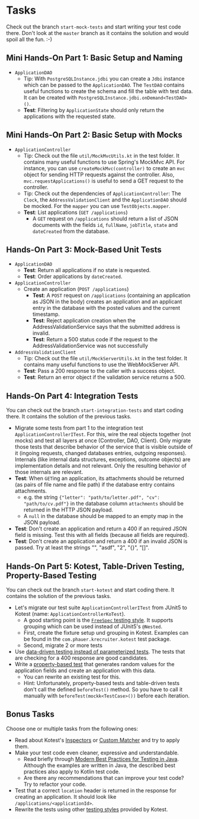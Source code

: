 # Tasks

Check out the branch `start-mock-tests` and start writing your test code there. Don't look at the `master` branch as it contains the solution and would spoil all the fun. :-)

## Mini Hands-On Part 1: Basic Setup and Naming

- `ApplicationDAO`
  - Tip: With `PostgreSQLInstance.jdbi` you can create a `Jdbi` instance which can be passed to the `ApplicationDAO`. The `TestDAO` contains useful functions to create the schema and fill the table with test data. It can be created with `PostgreSQLInstance.jdbi.onDemand<TestDAO>()`.
  - **Test**: Filtering by `ApplicationState` should only return the applications with the requested state.

## Mini Hands-On Part 2: Basic Setup with Mocks

- `ApplicationController`
  - Tip: Check out the file `util/MockMvcUtils.kt` in the test folder. It contains many useful functions to use Spring's MockMvc API. For instance, you can use `createMockMvc(controller)` to create an `mvc` object for sending HTTP requests against the controller. Also, `mvc.requestApplications()` is useful to send a GET request to the controller.
  - Tip: Check out the dependencies of `ApplicationController`: The `Clock`, the `AddressValidationClient` and the `ApplicationDAO` should be mocked. For the `mapper` you can use `TestObjects.mapper`.
  - **Test**: List applications (`GET /applications`)
    - A `GET` request on `/applications` should return a list of JSON documents with the fields `id`, `fullName`, `jobTitle`, `state` and `dateCreated` from the database.

## Hands-On Part 3: Mock-Based Unit Tests

- `ApplicationDAO`
  - **Test**: Return all applications if no state is requested.
  - **Test**: Order applications by `dateCreated`.
- `ApplicationController`
  - Create an application (`POST /applications`)
    - **Test**: A `POST` request on `/applications` (containing an application as JSON in the body) creates an application and an applicant entry in the database with the posted values and the current timestamp.
    - **Test**: Reject application creation when the AddressValidationService says that the submitted address is invalid.
    - **Test**: Return a 500 status code if the request to the AddressValidationService was not successfully
- `AddressValidationClient`
  - Tip: Check out the file `util/MockServerUtils.kt` in the test folder. It contains many useful functions to use the WebMockServer API.
  - **Test**: Pass a 200 response to the caller with a success object.
  - **Test**: Return an error object if the validation service returns a 500.

## Hands-On Part 4: Integration Tests

You can check out the branch `start-integration-tests` and start coding there. It contains the solution of the previous tasks.

- Migrate some tests from part 1 to the integration test `ApplicationControllerITest`. For this, wire the real objects together (not mocks) and test all layers at once (Controller, DAO, Client). Only migrate those tests that describe behavior of the service that is visible outside of it (ingoing requests, changed databases entries, outgoing responses). Internals (like internal data structures, exceptions, outcome objects) are implementation details and not relevant. Only the resulting behavior of those internals are relevant.
- **Test**: When `GET`ing an application, its attachments should be returned (as pairs of file name and file path) if the database entry contains attachments.
  - e.g. the string `{"letter": "path/to/letter.pdf", "cv": "path/to/cv.pdf"}` in the database column `attachments` should be returned in the HTTP JSON payload.
  - A `null` in the database should be mapped to an empty map in the JSON payload.
- **Test**: Don't create an application and return a 400 if an required JSON field is missing. Test this with all fields (because all fields are required).
- **Test**: Don't create an application and return a 400 if an invalid JSON is passed. Try at least the strings "", "asdf", "2", "{}", "[]".

## Hands-On Part 5: Kotest, Table-Driven Testing, Property-Based Testing

You can check out the branch `start-kotest` and start coding there. It contains the solution of the previous tasks.

- Let's migrate our test suite `ApplicationControllerITest` from JUnit5 to Kotest (name: `ApplicationControllerKoTest`).
  - A good starting point is the [`FreeSpec` testing style](https://kotest.io/docs/framework/testing-styles.html#free-spec). It supports grouping which can be used instead of JUnit5's `@Nested`.
  - First, create the fixture setup und grouping in Kotest. Examples can be found in the `com.phauer.krecruiter.kotest` test package.
  - Second, migrate 2 or more tests
- Use [data-driven testing instead of parameterized tests](https://kotest.io/docs/framework/datatesting/data_driven_testing_4.2.0). The tests that are checking for a 400 response are good candidates.
- Write a [property-based test](https://kotest.io/docs/proptest/property-based-testing.html) that generates random values for the application fields and create an application with this data.
  - You can rewrite an existing test for this.
  - Hint: Unfortunately, property-based tests and table-driven tests don't call the defined `beforeTest()` method. So you have to call it manually with `beforeTest(mockk<TestCase>())` before each iteration.

## Bonus Tasks

Choose one or multiple tasks from the following ones:

- Read about Kotest's [Inspectors](https://kotest.io/docs/assertions/inspectors.html)
  or [Custom Matcher](https://kotest.io/docs/assertions/assertions.html#custom-matchers) and try to apply them.
- Make your test code even cleaner, expressive and understandable.
  - Read briefly through [Modern Best Practices for Testing in Java](https://phauer.com/2019/modern-best-practices-testing-java/). Although the examples are written in Java, the described best practices also apply to Kotlin test code.
  - Are there any recommendations that can improve your test code? Try to refactor your code.
- Test that a correct `location` header is returned in the response for creating an application. It should look like `/applications/<applicationId>`.
- Rewrite the tests using other [testing styles](https://kotest.io/docs/framework/testing-styles.html) provided by Kotest.